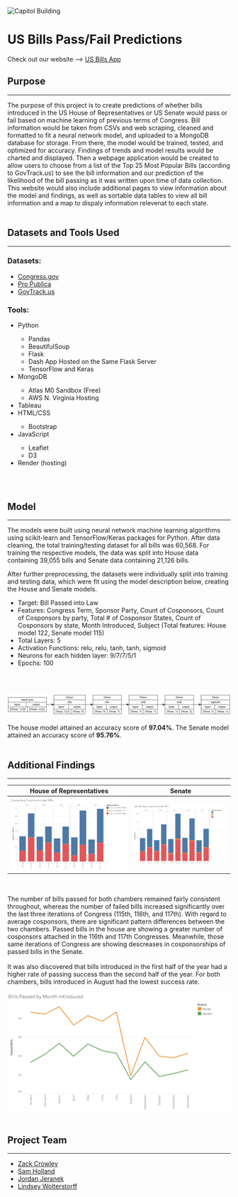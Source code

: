 ![Capitol Building](https://media.istockphoto.com/id/1083556420/photo/us-capitol-at-sunny-day.jpg?s=612x612&w=0&k=20&c=0DozXvje-_afE6w8QAoce0tow3QMLWum3utGVCkUicA=)

# US Bills Pass/Fail Predictions
Check out our website --> [US Bills App](https://usbillsapp.onrender.com/)

## Purpose
<hr>
The purpose of this project is to create predictions of whether bills introduced in the US House of Representatives or US Senate would pass or fail based on machine learning of previous terms of Congress. Bill information would be taken from CSVs and web scraping, cleaned and formatted to fit a neural network model, and uploaded to a MongoDB database for storage. From there, the model would be trained, tested, and optimized for accuracy. Findings of trends and model results would be charted and displayed. Then a webpage application would be created to allow users to choose from a list of the Top 25 Most Popular Bills (according to GovTrack.us) to see the bill information and our prediction of the likelihood of the bill passing as it was written upon time of data collection. This website would also include additional pages to view information about the model and findings, as well as sortable data tables to view all bill information and a map to dispaly information relevenat to each state.
<br>
<br>

## Datasets and Tools Used
<hr>

### Datasets:
- [Congress.gov](https://api.congress.gov/)
- [Pro Publica](https://www.propublica.org/datastore/api/propublica-congress-api)
- [GovTrack.us](https://www.govtrack.us/congress/bills/)

### Tools:
<ul>
<li>Python</li>
    <ul>
    <li>Pandas</li>
    <li>BeautifulSoup</li>
    <li>Flask</li>
    <li>Dash App Hosted on the Same Flask Server</li>
    <li>TensorFlow and Keras</li>
    </ul>
<li>MongoDB</li>
    <ul>
    <li>Atlas M0 Sandbox (Free)</li>
    <li>AWS N. Virginia Hosting</li>
    </ul>
<li>Tableau</li>
<li>HTML/CSS</li>
    <ul>
    <li>Bootstrap</li>
    </ul>
<li>JavaScript</li>
    <ul>
    <li>Leaflet</li>
    <li>D3</li>
    </ul>
<li>Render (hosting)</li>
</ul>
<br>
<br>

## Model
<hr>
The models were built using neural network machine learning algorithms using scikit-learn and TensorFlow/Keras packages for Python. After data cleaning, the total training/testing dataset for all bills was 60,568. For training the respective models, the data was split into House data containing 39,055 bills and Senate data containing 21,126 bills.

After further preprocessing, the datasets were individually split into training and testing data, which were fit using the model description below, creating the House and Senate models.

- Target: Bill Passed into Law
- Features: Congress Term, Sponsor Party, Count of Cosponsors, Count of Cosponsors by party, Total # of Cosponsor States, Count of Cosponsors by state, Month Introduced, Subject (Total features: House model 122, Senate model 115)
- Total Layers: 5
- Activation Functions: relu, relu, tanh, tanh, sigmoid
- Neurons for each hidden layer: 9/7/7/5/1
- Epochs: 100
<br>
<br>

![Model](webapp/static/img/house_model_nn.png)
<br>
<br>
The house model attained an accuracy score of <strong>97.04%</strong>. The Senate model attained an accuracy score of <strong>95.76%</strong>.
<br>
<br>

## Additional Findings
<hr>

House of Representatives             |  Senate
:-------------------------:|:-------------------------:
![House Bills](webapp/static/img/HouseCosponsors.png)  |  ![Senate Bill](webapp/static/img/SenateCosponsors.png)
 
<br>
<br>
The number of bills passed for both chambers remained fairly consistent throughout, whereas the number of failed bills increased significantly over the last three iterations of Congress (115th, 116th, and 117th). With regard to average cosponsors, there are significant pattern differences between the two chambers. Passed bills in the house are showing a greater number of cosponsors attached in the 116th and 117th Congresses. Meanwhile, those same iterations of Congress are showing descreases in cosponsorships of passed bills in the Senate.
<br>
<br>
It was also discovered that bills introduced in the first half of the year had a higher rate of passing success than the second half of the year. For both chambers, bills introduced in August had the lowest success rate.

![Month Introduced](webapp/static/img/MonthIntroduced.png)
<br>
<br>

## Project Team
<hr>

- [Zack Crowley](https://github.com/zwcrowley)
- [Sam Holland](https://github.com/holla394)
- [Jordan Jeranek](https://github.com/JJERANEK)
- [Lindsey Wolterstorff](https://github.com/LindseyWol)